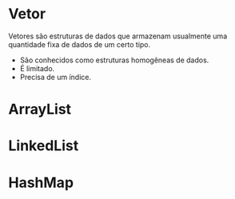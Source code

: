 # Vetor
Vetores são estruturas de dados que armazenam usualmente uma quantidade fixa de dados de um certo tipo.
* São conhecidos como estruturas homogêneas de dados.
* É limitado.
* Precisa de um índice.

# ArrayList

# LinkedList

# HashMap

